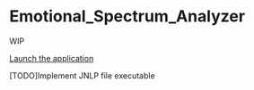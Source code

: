 # Emotional_Spectrum_Analyzer
WIP

<a href=https://github.com/Treagle350/Emotional_Spectrum_Analyzer/blob/master/dist/Emotional_Spectrum.jar>Launch the application</a>

[TODO]Implement JNLP file executable
